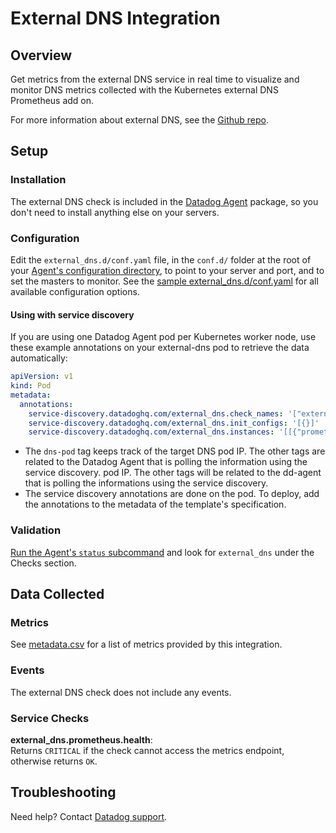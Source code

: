 # External DNS Integration

## Overview

Get metrics from the external DNS service in real time to visualize and monitor DNS metrics collected with the Kubernetes external DNS Prometheus add on.

For more information about external DNS, see the [Github repo][7].

## Setup
### Installation

The external DNS check is included in the [Datadog Agent][1] package, so you don't need to install anything else on your servers.

### Configuration

Edit the `external_dns.d/conf.yaml` file, in the `conf.d/` folder at the root of your [Agent's configuration directory][2], to point to your server and port, and to set the masters to monitor. See the [sample external_dns.d/conf.yaml][3] for all available configuration options.

#### Using with service discovery

If you are using one Datadog Agent pod per Kubernetes worker node, use these example annotations on your external-dns pod to retrieve the data automatically:

```yaml
apiVersion: v1
kind: Pod
metadata:
  annotations:
    service-discovery.datadoghq.com/external_dns.check_names: '["external_dns"]'
    service-discovery.datadoghq.com/external_dns.init_configs: '[{}]'
    service-discovery.datadoghq.com/external_dns.instances: '[[{"prometheus_url":"http://%%host%%:7979/metrics", "tags":["dns-pod:%%host%%"]}]]'
```

- The `dns-pod` tag keeps track of the target DNS pod IP. The other tags are related to the Datadog Agent that is polling the information using the service discovery.
  pod IP. The other tags will be related to the dd-agent that is polling the informations using the service discovery.
- The service discovery annotations are done on the pod. To deploy, add the annotations to the metadata of the template's specification.

### Validation

[Run the Agent's `status` subcommand][4] and look for `external_dns` under the Checks section.

## Data Collected

### Metrics

See [metadata.csv][5] for a list of metrics provided by this integration.

### Events

The external DNS check does not include any events.

### Service Checks

**external_dns.prometheus.health**:<br>
Returns `CRITICAL` if the check cannot access the metrics endpoint, otherwise returns `OK`.

## Troubleshooting

Need help? Contact [Datadog support][6].

[1]: https://app.datadoghq.com/account/settings#agent
[2]: https://docs.datadoghq.com/agent/guide/agent-configuration-files/?tab=agentv6#agent-configuration-directory
[3]: https://github.com/DataDog/integrations-core/blob/master/external_dns/datadog_checks/external_dns/data/conf.yaml.example
[4]: https://docs.datadoghq.com/agent/guide/agent-commands/?tab=agentv6#agent-status-and-information
[5]: https://github.com/DataDog/integrations-core/blob/master/external_dns/metadata.csv
[6]: https://docs.datadoghq.com/help
[7]: https://github.com/kubernetes-incubator/external-dns
